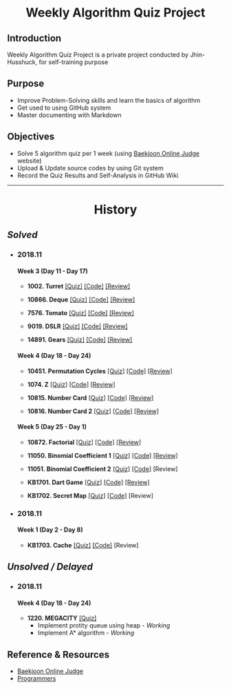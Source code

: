 <h1 align="center">Weekly Algorithm Quiz Project </h1>

## Introduction

Weekly Algorithm Quiz Project is a private project conducted by Jhin-Husshuck, for self-training purpose

## Purpose

* Improve Problem-Solving skills and learn the basics of algorithm
* Get used to using GitHub system
* Master documenting with Markdown

## Objectives

* Solve 5 algorithm quiz per 1 week (using [Baekjoon Online Judge](https://www.acmicpc.net/) website)
* Upload & Update source codes by using Git system
* Record the Quiz Results and Self-Analysis in GitHub Wiki
---------------------------------------------------------
<h1 align="center">History </h1>

## _Solved_

* ### 2018.11

  #### Week 3 (Day 11 - Day 17)
  * **1002. Turret**
  [[Quiz]](https://www.acmicpc.net/problem/1002) [[Code]](2018_11/Week_3/1002_Turret/main.cpp) [[Review]](https://github.com/Jhin-Husshuck/Weekly_Algorithm_Quiz/wiki/2018-11-3#quiz-1)  

  * **10866. Deque**
  [[Quiz]](https://www.acmicpc.net/problem/10866) [[Code]](2018_11/Week_3/10866_Deque) [[Review]](https://github.com/Jhin-Husshuck/Weekly_Algorithm_Quiz/wiki/2018-11-3#quiz-2)  

  * **7576. Tomato**
  [[Quiz]](https://www.acmicpc.net/problem/7576) [[Code]](2018_11/Week_3/7576_Tomato/main.cpp) [[Review]](https://github.com/Jhin-Husshuck/Weekly_Algorithm_Quiz/wiki/2018-11-3#quiz-3)

  * **9019. DSLR**
  [[Quiz]](https://www.acmicpc.net/problem/9019) [[Code]](2018_11/Week_3/9019_DSLR/main.cpp) [[Review]](https://github.com/Jhin-Husshuck/Weekly_Algorithm_Quiz/wiki/2018-11-3#quiz-4)

  * **14891. Gears**
  [[Quiz]](https://www.acmicpc.net/problem/14891) [[Code]](2018_11/Week_3/14891_Gears) [[Review]](https://github.com/Jhin-Husshuck/Weekly_Algorithm_Quiz/wiki/2018-11-3#quiz-5)

  #### Week 4 (Day 18 - Day 24)
   * **10451. Permutation Cycles**
  [[Quiz]](https://www.acmicpc.net/problem/10451) [[Code]](2018_11/Week_4/10451_Permutation_Cycles/main.cpp) [[Review]](https://github.com/Jhin-Husshuck/Weekly_Algorithm_Quiz/wiki/2018-11-4#quiz-1)
  
   * **1074. Z**
  [[Quiz]](https://www.acmicpc.net/problem/1074) [[Code]](2018_11/Week_4/1074_Z/main.cpp) [[Review]](https://github.com/Jhin-Husshuck/Weekly_Algorithm_Quiz/wiki/2018-11-4#quiz-2)
  
   * **10815. Number Card**
  [[Quiz]](https://www.acmicpc.net/problem/10815) [[Code]](2018_11/Week_4/10815_Number_Card) [[Review]](https://github.com/Jhin-Husshuck/Weekly_Algorithm_Quiz/wiki/2018-11-4#quiz-3)
  
   * **10816. Number Card 2**
  [[Quiz]](https://www.acmicpc.net/problem/10816) [[Code]](2018_11/Week_4/10816_Number_Card_2) [[Review]](https://github.com/Jhin-Husshuck/Weekly_Algorithm_Quiz/wiki/2018-11-4#quiz-4)
  
  #### Week 5 (Day 25 - Day 1)
  * **10872. Factorial**
  [[Quiz]](https://www.acmicpc.net/problem/10872) [[Code]](2018_11/Week_5/10872_Factorial/main.cpp) [[Review]](https://github.com/Jhin-Husshuck/Weekly_Algorithm_Quiz/wiki/2018-11-5#quiz-1)
  
  * **11050. Binomial Coefficient 1**
  [[Quiz]](https://www.acmicpc.net/problem/11050) [[Code]](2018_11/Week_5/11050_Binomial_Coefficient_1/main.cpp) [[Review]](https://github.com/Jhin-Husshuck/Weekly_Algorithm_Quiz/wiki/2018-11-5#quiz-2)
  
   * **11051. Binomial Coefficient 2**
  [[Quiz]](https://www.acmicpc.net/problem/11051) [[Code]](2018_11/Week_5/11051_Binomial_Coefficient_2/main.cpp) [Review]
  
  * **KB1701. Dart Game**
  [[Quiz]](https://programmers.co.kr/learn/courses/30/lessons/17682) [[Code]](2018_11/Week_5/KB1701_Dart_Game/main.cpp) [[Review]](https://github.com/Jhin-Husshuck/Weekly_Algorithm_Quiz/wiki/2018-11-5#quiz-4)
  
  
  * **KB1702. Secret Map**
  [[Quiz]](https://programmers.co.kr/learn/courses/30/lessons/17681) [[Code]](2018_11/Week_5/KB1702_Secret_Map/main.cpp) [Review]
  
* ### 2018.11

  #### Week 1 (Day 2 - Day 8)
  * **KB1703. Cache**
  [[Quiz]](https://programmers.co.kr/learn/courses/30/lessons/17680) [[Code]](2018_12/Week_1/KB_1703_Cache/main.cpp) [Review]  

  
## _Unsolved / Delayed_

* ### 2018.11

  #### Week 4 (Day 18 - Day 24)
  * **1220. MEGACITY**
  [[Quiz]](https://www.acmicpc.net/problem/1220)
    * Implement protity queue using heap - _Working_
    * Implement A* algorithm - _Working_

## Reference & Resources
* [Baekjoon Online Judge](https://www.acmicpc.net/)
* [Programmers](https://programmers.co.kr/)
